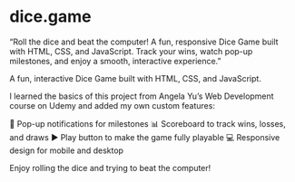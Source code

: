# dice.game
“Roll the dice and beat the computer! A fun, responsive Dice Game built with HTML, CSS, and JavaScript. Track your wins, watch pop-up milestones, and enjoy a smooth, interactive experience.”

A fun, interactive Dice Game built with HTML, CSS, and JavaScript.

I learned the basics of this project from Angela Yu’s Web Development course on Udemy and added my own custom features:

🎉 Pop-up notifications for milestones
📊 Scoreboard to track wins, losses, and draws
▶️ Play button to make the game fully playable
💻 Responsive design for mobile and desktop

Enjoy rolling the dice and trying to beat the computer!

